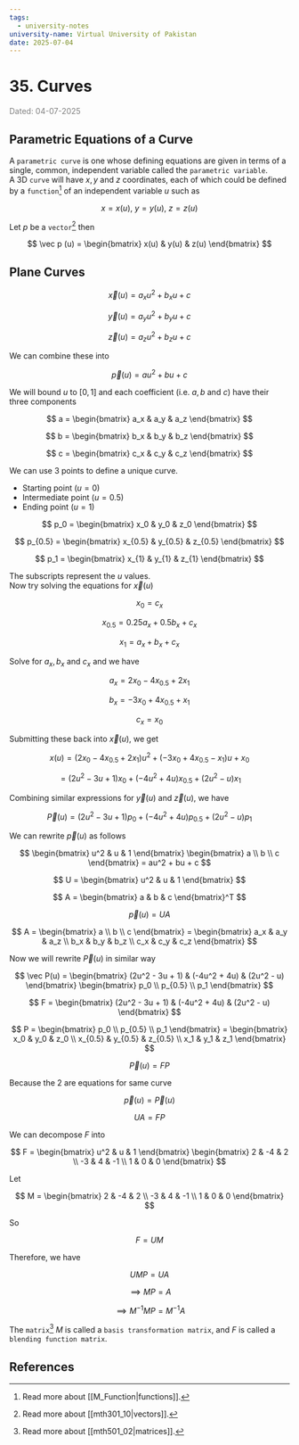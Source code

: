 ```yaml
---
tags:
  - university-notes
university-name: Virtual University of Pakistan
date: 2025-07-04
---
```


# 35. Curves

<span style="color: gray;">Dated: 04-07-2025</span>

## Parametric Equations of a Curve

A `parametric curve` is one whose defining equations are given in terms of a single, common, independent variable called the `parametric variable`.  
A 3D `curve` will have $x, y$ and $z$ coordinates, each of which could be defined by a `function`[^1] of an independent variable $u$ such as  

$$x = x(u), \ y = y(u), \ z = z(u)$$

Let $p$ be a `vector`[^2] then

$$
\vec p (u) =
\begin{bmatrix}
	x(u) & y(u) & z(u)
\end{bmatrix}
$$

## Plane Curves

$$\vec x (u)= a_x u^2 + b_x u + c$$

$$\vec y (u)= a_y u^2 + b_y u + c$$

$$\vec z (u)= a_z u^2 + b_z u + c$$

We can combine these into

$$\vec p(u) = au^2 + bu + c$$

We will bound $u$ to $[0, 1]$ and each coefficient (i.e. $a, b$ and $c$) have their three components

$$
a =
\begin{bmatrix}
	a_x & a_y & a_z
\end{bmatrix}
$$

$$
b =
\begin{bmatrix}
	b_x & b_y & b_z
\end{bmatrix}
$$

$$
c =
\begin{bmatrix}
	c_x & c_y & c_z
\end{bmatrix}
$$

We can use 3 points to define a unique curve.

- Starting point ($u = 0$)
- Intermediate point ($u = 0.5$)
- Ending point ($u = 1$)

$$
p_0 = 
\begin{bmatrix}
	x_0 & y_0 & z_0
\end{bmatrix}
$$

$$
p_{0.5} = 
\begin{bmatrix}
	x_{0.5} & y_{0.5} & z_{0.5}
\end{bmatrix}
$$

$$
p_1 = 
\begin{bmatrix}
	x_{1} & y_{1} & z_{1}
\end{bmatrix}
$$

The subscripts represent the $u$ values.  
Now try solving the equations for $\vec x(u)$

$$x_0 = c_x$$

$$x_{0.5} = 0.25a_x + 0.5 b_x + c_x$$

$$x_1 = a_x + b_x + c_x$$

Solve for $a_x, b_x$ and $c_x$ and we have

$$a_x = 2x_0 - 4x_{0.5} + 2x_1$$

$$b_x = -3x_0 + 4x_{0.5} + x_1$$

$$c_x = x_0$$

Submitting these back into $\vec x(u)$, we get

$$
x(u) = (2x_0 - 4x_{0.5} + 2x_1) u^2 + (-3x_0 + 4x_{0.5} - x_1)u + x_0
$$

$$
= (2u^2 - 3u + 1) x_0 + (-4u^2 + 4u)x_{0.5} + (2u^2 - u) x_1
$$

Combining similar expressions for $\vec y(u)$ and $\vec z(u)$, we have

$$
\vec P(u) = (2u^2 - 3u + 1) p_0 + (-4u^2 + 4u)p_{0.5} + (2u^2 - u) p_1
$$

We can rewrite $\vec p(u)$ as follows

$$
\begin{bmatrix} u^2 & u & 1 \end{bmatrix} \begin{bmatrix} a \\ b \\ c \end{bmatrix} = au^2 + bu + c
$$

$$
U = \begin{bmatrix} u^2 & u & 1 \end{bmatrix}
$$

$$
A = \begin{bmatrix} a & b & c \end{bmatrix}^T
$$

$$\vec p(u) = UA$$

$$
	A = \begin{bmatrix}
	a \\
	b \\
	c
	\end{bmatrix} = \begin{bmatrix}
	a_x & a_y & a_z \\
	b_x & b_y & b_z \\
	c_x & c_y & c_z
	\end{bmatrix}
$$

Now we will rewrite $\vec P(u)$ in similar way

$$
\vec P(u) = \begin{bmatrix} (2u^2 - 3u + 1) & (-4u^2 + 4u) & (2u^2 - u) \end{bmatrix} \begin{bmatrix} p_0 \\ p_{0.5} \\ p_1 \end{bmatrix}
$$

$$
F = \begin{bmatrix} (2u^2 - 3u + 1) & (-4u^2 + 4u) & (2u^2 - u) \end{bmatrix}
$$

$$
	P = \begin{bmatrix}
	p_0 \\
	p_{0.5} \\
	p_1
	\end{bmatrix} = \begin{bmatrix}
	x_0 & y_0 & z_0 \\
	x_{0.5} & y_{0.5} & z_{0.5} \\
	x_1 & y_1 & z_1
	\end{bmatrix}
$$

$$\vec P(u) = FP$$

Because the 2 are equations for same curve

$$\vec p(u) = \vec P(u)$$

$$UA = FP$$

We can decompose $F$ into

$$
F = \begin{bmatrix} u^2 & u & 1 \end{bmatrix} \begin{bmatrix}
	2 & -4 & 2 \\
	-3 & 4 & -1 \\
	1 & 0 & 0
\end{bmatrix}
$$

Let 

$$
M = \begin{bmatrix}
	2 & -4 & 2 \\
	-3 & 4 & -1 \\
	1 & 0 & 0
\end{bmatrix}
$$

So  

$$F = UM$$

Therefore, we have  

$$UMP = UA$$

$$\implies MP = A$$

$$\implies M^{-1}MP = M^{-1}A$$

The `matrix`[^3] $M$ is called a `basis transformation matrix`, and $F$ is called a `blending function matrix`.

## References

[^1]: Read more about [[M_Function|functions]].
[^2]: Read more about [[mth301_10|vectors]].
[^3]: Read more about [[mth501_02|matrices]].